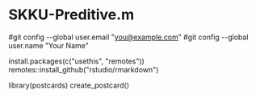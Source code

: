 # SKKU-Preditive.m

#git config --global user.email "you@example.com"
#git config --global user.name "Your Name"

install.packages(c("usethis", "remotes"))
remotes::install_github("rstudio/rmarkdown")

library(postcards)
create_postcard()
